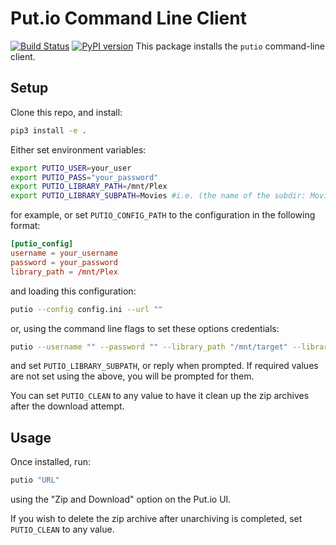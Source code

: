 Put.io Command Line Client
=

[![Build Status](https://cloud.drone.io/api/badges/jmarhee/pyputio-cli/status.svg)](https://cloud.drone.io/jmarhee/pyputio-cli)
[![PyPI version](https://badge.fury.io/py/pyputio.svg)](https://badge.fury.io/py/pyputio)
This package installs the `putio` command-line client.

Setup
--

Clone this repo, and install:

```bash
pip3 install -e .
```

Either set environment variables:

```bash
export PUTIO_USER=your_user
export PUTIO_PASS="your_password"
export PUTIO_LIBRARY_PATH=/mnt/Plex
export PUTIO_LIBRARY_SUBPATH=Movies #i.e. (the name of the subdir: Movies, TV, etc.)
```

for example, or set `PUTIO_CONFIG_PATH` to the configuration in the following format:

```toml
[putio_config]
username = your_username
password = your_password
library_path = /mnt/Plex
```
and loading this configuration:

```bash
putio --config config.ini --url ""
```

or, using the command line flags to set these options credentials:

```bash
putio --username "" --password "" --library_path "/mnt/target" --library_subpath "Music" --url ""
```

and set `PUTIO_LIBRARY_SUBPATH`, or reply when prompted. If required values are not set using the above, you will be prompted for them. 

You can set `PUTIO_CLEAN` to any value to have it clean up the zip archives after the download attempt.

Usage
---

Once installed, run:

```bash
putio "URL"
```

using the "Zip and Download" option on the Put.io UI. 

If you wish to delete the zip archive after unarchiving is completed, set `PUTIO_CLEAN` to any value.
